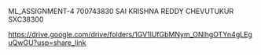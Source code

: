 ML_ASSIGNMENT-4
700743830
SAI KRISHNA REDDY CHEVUTUKUR
SXC38300



https://drive.google.com/drive/folders/1GV1lUfGbMNym_ONlhgOTYn4gLEguQwGU?usp=share_link
